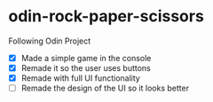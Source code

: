 # odin-rock-paper-scissors

Following Odin Project
 - [X] Made a simple game in the console
 - [X] Remade it so the user uses buttons
 - [X] Remade with full UI functionality
 - [ ] Remade the design of the UI so it looks better